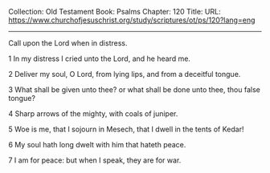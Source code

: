 Collection: Old Testament
Book: Psalms
Chapter: 120
Title: 
URL: https://www.churchofjesuschrist.org/study/scriptures/ot/ps/120?lang=eng

---

Call upon the Lord when in distress.

1 In my distress I cried unto the Lord, and he heard me.

2 Deliver my soul, O Lord, from lying lips, and from a deceitful tongue.

3 What shall be given unto thee? or what shall be done unto thee, thou false tongue?

4 Sharp arrows of the mighty, with coals of juniper.

5 Woe is me, that I sojourn in Mesech, that I dwell in the tents of Kedar!

6 My soul hath long dwelt with him that hateth peace.

7 I am for peace: but when I speak, they are for war.
